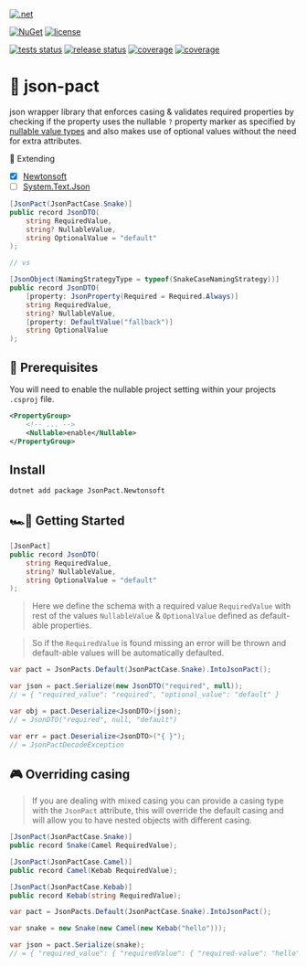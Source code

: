 [![.net](https://img.shields.io/badge/.NET-512BD4?style=for-the-badge&logo=csharp&logoColor=white)](https://docs.microsoft.com/en-us/dotnet/core/introduction)

[![NuGet](https://img.shields.io/nuget/v/JsonPact.Newtonsoft?style=flat-square&logo=Nuget)](https://www.nuget.org/packages/JsonPact.Newtonsoft)
[![license](https://img.shields.io/github/license/xsv24/json-pact?color=blue&style=flat-square&logo=)](./LICENSE)
<!---
Once we get some downloads.
[![NuGet](https://img.shields.io/nuget/dt/JsonPact.Newtonsoft?style=flat-square&logo=Nuget)](https://www.nuget.org/packages/JsonPact.Newtonsoft)
-->

[![tests status](https://img.shields.io/github/workflow/status/xsv24/json-pact/tests?label=tests&logo=Github&style=flat-square)](https://github.com/xsv24/json-pact/actions?query=branch%3Amain+)
[![release status](https://img.shields.io/github/workflow/status/xsv24/json-pact/release?label=release&logo=Github&style=flat-square)](https://github.com/xsv24/json-pact/actions?query=branch%3Amain+)
[![coverage](https://img.shields.io/sonar/coverage/xsv24_json-pact/main?logo=sonarcloud&server=https%3A%2F%2Fsonarcloud.io&style=flat-square)](https://sonarcloud.io/summary/new_code?id=xsv24_json-pact)
[![coverage](https://img.shields.io/sonar/quality_gate/xsv24_json-pact/main?logo=sonarcloud&server=https%3A%2F%2Fsonarcloud.io&style=flat-square)](https://sonarcloud.io/summary/new_code?id=xsv24_json-pact)

# 🤝 json-pact

json wrapper library that enforces casing & validates required properties by checking if the property uses the nullable `?` property marker as specified by [nullable value types](https://docs.microsoft.com/en-us/dotnet/csharp/language-reference/builtin-types/nullable-value-types)
and also makes use of optional values without the need for extra attributes.

💪 Extending
- [x] [Newtonsoft](https://www.newtonsoft.com/json)
- [ ] [System.Text.Json](https://docs.microsoft.com/en-us/dotnet/standard/serialization/system-text-json-how-to?pivots=dotnet-6-0)

```c#
[JsonPact(JsonPactCase.Snake)]
public record JsonDTO(
    string RequiredValue,
    string? NullableValue,
    string OptionalValue = "default"
);

// vs

[JsonObject(NamingStrategyType = typeof(SnakeCaseNamingStrategy))]
public record JsonDTO(
    [property: JsonProperty(Required = Required.Always)]
    string RequiredValue,
    string? NullableValue,
    [property: DefaultValue("fallback")]
    string OptionalValue
);
```

## 🥽 Prerequisites

You will need to enable the nullable project setting within your projects
`.csproj` file.

```xml
<PropertyGroup>
    <!-- ... -->
    <Nullable>enable</Nullable>
</PropertyGroup>
```

## Install

```bash
dotnet add package JsonPact.Newtonsoft
```

## 🏎️💨 Getting Started

```c#
[JsonPact]
public record JsonDTO(
    string RequiredValue,
    string? NullableValue,
    string OptionalValue = "default"
);
```

> Here we define the schema with a required value `RequiredValue` with rest of the values
> `NullableValue` & `OptionalValue` defined as default-able properties.

> So if the `RequiredValue` is found missing an error will be thrown and default-able values will be automatically defaulted.

```c#
var pact = JsonPacts.Default(JsonPactCase.Snake).IntoJsonPact();

var json = pact.Serialize(new JsonDTO("required", null));
// = { "required_value": "required", "optional_value": "default" }

var obj = pact.Deserialize<JsonDTO>(json);
// = JsonDTO("required", null, "default")

var err = pact.Deserialize<JsonDTO>("{ }");
// = JsonPactDecodeException
```

## 🎮 Overriding casing

> If you are dealing with mixed casing you can provide a casing type with the `JsonPact` attribute,
> this will override the default casing and will allow you to have nested objects with different casing.

```c#
[JsonPact(JsonPactCase.Snake)]
public record Snake(Camel RequiredValue);

[JsonPact(JsonPactCase.Camel)]
public record Camel(Kebab RequiredValue);

[JsonPact(JsonPactCase.Kebab)]
public record Kebab(string RequiredValue);
```

```c#
var pact = JsonPacts.Default(JsonPactCase.Snake).IntoJsonPact();

var snake = new Snake(new Camel(new Kebab("hello")));

var json = pact.Serialize(snake);
// = { "required_value": { "requiredValue": { "required-value": "hello" } } }
```
